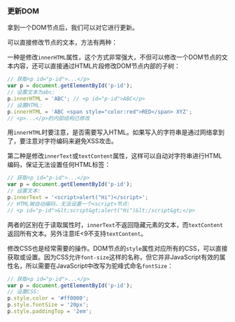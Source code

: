 ### 更新DOM



拿到一个DOM节点后，我们可以对它进行更新。

可以直接修改节点的文本，方法有两种：

一种是修改`innerHTML`属性，这个方式非常强大，不但可以修改一个DOM节点的文本内容，还可以直接通过HTML片段修改DOM节点内部的子树：

```javascript
// 获取<p id="p-id">...</p>
var p = document.getElementById('p-id');
// 设置文本为abc:
p.innerHTML = 'ABC'; // <p id="p-id">ABC</p>
// 设置HTML:
p.innerHTML = 'ABC <span style="color:red">RED</span> XYZ';
// <p>...</p>的内部结构已修改
```

用`innerHTML`时要注意，是否需要写入HTML。如果写入的字符串是通过网络拿到了，要注意对字符编码来避免XSS攻击。

第二种是修改`innerText`或`textContent`属性，这样可以自动对字符串进行HTML编码，保证无法设置任何HTML标签：

```javascript
// 获取<p id="p-id">...</p>
var p = document.getElementById('p-id');
// 设置文本:
p.innerText = '<script>alert("Hi")</script>';
// HTML被自动编码，无法设置一个<script>节点:
// <p id="p-id">&lt;script&gt;alert("Hi")&lt;/script&gt;</p>
```

两者的区别在于读取属性时，`innerText`不返回隐藏元素的文本，而`textContent`返回所有文本。另外注意IE<9不支持`textContent`。

修改CSS也是经常需要的操作。DOM节点的`style`属性对应所有的CSS，可以直接获取或设置。因为CSS允许`font-size`这样的名称，但它并非JavaScript有效的属性名，所以需要在JavaScript中改写为驼峰式命名`fontSize`：

```javascript
// 获取<p id="p-id">...</p>
var p = document.getElementById('p-id');
// 设置CSS:
p.style.color = '#ff0000';
p.style.fontSize = '20px';
p.style.paddingTop = '2em';
```


